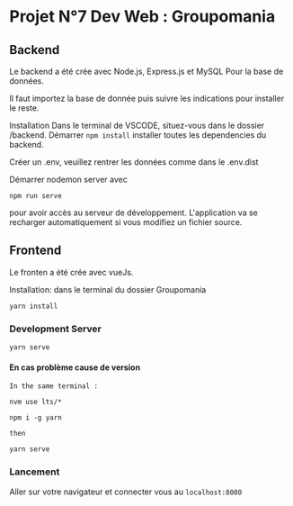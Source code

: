 # Projet N°7 Dev Web : Groupomania 

## Backend
Le backend a été crée avec Node.js, Express.js et MySQL Pour la base de données.

Il faut importez la base de donnée puis suivre les indications pour installer le reste.

Installation
Dans le terminal de VSCODE, situez-vous dans le dossier /backend.
Démarrer 
```npm install``` 
installer toutes les dependencies du backend.

Créer un .env, veuillez rentrer les données comme dans le .env.dist

Démarrer nodemon server avec 

``` npm run serve ```

pour avoir accès au serveur de développement. L'application va se recharger automatiquement si vous modifiez un fichier source.

## Frontend
Le fronten a été crée avec vueJs. 

Installation: dans le terminal du dossier Groupomania
```
yarn install
```

### Development Server
```
yarn serve
```

#### En cas problème cause de version 
    In the same terminal :
 ```
 nvm use lts/*
 ```
 ```
 npm i -g yarn
 ```
    then 
 ```
 yarn serve
 ```
### Lancement
Aller sur votre navigateur et connecter vous au ```localhost:8080```
